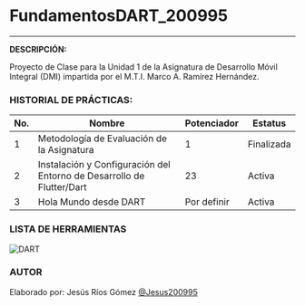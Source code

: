 # FundamentosDART_200995

---

**DESCRIPCIÓN:**

Proyecto de Clase para la Unidad 1 de la Asignatura de Desarrollo Móvil Integral (DMI) impartida por el M.T.I. Marco A. Ramírez Hernández.

### HISTORIAL DE PRÁCTICAS:

|No.|Nombre|Potenciador|Estatus|
|---|---|---|---|
|1|Metodología de Evaluación de la Asignatura|1|Finalizada|
|2|Instalación y Configuración del Entorno de Desarrollo de Flutter/Dart|23|Activa|
|3|Hola Mundo desde DART|Por definir|Activa|

### LISTA DE HERRAMIENTAS

![DART](https://img.shields.io/badge/Dart-0175C2?style=for-the-badge&logo=dart&logoColor=white)

### AUTOR

Elaborado por: Jesús Ríos Gómez [@Jesus200995](https://github.com/Jesus200995)

